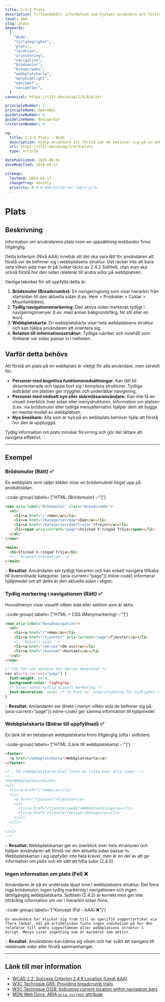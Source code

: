 ```yaml
---
title: 2.4.8 Plats
description: Tillhandahåll information som hjälper användare att förstå var de befinner sig inom en uppsättning webbsidor.
level: AAA
slug: plats
keywords:
  [
    "WCAG",
    "tillgänglighet",
    "plats",
    "location",
    "orientering",
    "navigation",
    "brödsmulor",
    "breadcrumbs",
    "webbplatskarta",
    "menyhighlight",
    "operabel",
    "navigerbar",
  ]
canonical: https://t12t.dev/wcag/2/4/8/plats

principleNumber: 2
principleName: Operabel
guidelineNumber: 4
guidelineName: Navigerbar
criterionNumber: 8

og:
  title: 2.4.8 Plats – WCAG
  description: Hjälp användare att förstå var de befinner sig på en webbplats.
  url: https://t12t.dev/wcag/2/4/8/plats
  type: article

datePublished: 2025-06-01
dateModified: 2024-05-17

sitemap:
  lastmod: 2024-05-17
  changefreq: monthly
  priority: 0.4 # AAA-kriterier lägre prio
---
```


# Plats

## Beskrivning

Information om användarens plats inom en uppsättning webbsidor finns tillgänglig.

Detta kriterium (Nivå AAA) innebär att det ska vara lätt för användaren att förstå var de befinner sig i webbplatsens struktur. Det räcker inte att bara veta vilken sida man är på (vilket täcks av 2.4.2 Sidtitel), utan man ska också förstå hur den sidan relaterar till andra sidor på webbplatsen.

Vanliga tekniker för att uppfylla detta är:

1.  **Brödsmulor (Breadcrumbs):** En navigeringsstig som visar hierarkin från startsidan till den aktuella sidan (t.ex. Hem > Produkter > Cyklar > Mountainbikes).
2.  **Tydlig navigationsmarkering:** Den aktiva sidan markeras tydligt i navigeringsmenyer (t.ex. med annan bakgrundsfärg, fet stil eller en ikon).
3.  **Webbplatskarta:** En webbplatskarta visar hela webbplatsens struktur och kan hjälpa användaren att orientera sig.
4.  **Relation till informationsstruktur:** Tydliga rubriker och innehåll som förklarar var sidan passar in i helheten.

## Varför detta behövs

Att förstå sin plats på en webbplats är viktigt för alla användare, men särskilt för:

- **Personer med kognitiva funktionsnedsättningar:** Kan lätt bli desorienterade och tappa bort sig i komplexa strukturer. Tydliga ledtrådar om platsen ger trygghet och underlättar navigering.
- **Personer med nedsatt syn eller skärmläsaranvändare:** Kan inte få en visuell överblick över sidan eller menystrukturen. Information om platsen (t.ex. via brödsmulor eller tydliga menyalternativ) hjälper dem att bygga en mental modell av webbplatsen.
- **Nya besökare:** Alla som är nya på en webbplats behöver hjälp att förstå hur den är uppbyggd.

Tydlig information om plats minskar förvirring och gör det lättare att navigera effektivt.

---

## Exempel

### Brödsmulor (Rätt) ✅

En webbplats som säljer kläder visar en brödsmulesti högst upp på produktsidan.

::code-group{:labels='["HTML (Brödsmulor) ✅"]'}

```html showLineNumbers
<nav aria-label="Brödsmulor" class="breadcrumbs">
  <ol>
    <li><a href="/">Hem</a></li>
    <li><a href="/kategorier/dam">Dam</a></li>
    <li><a href="/kategorier/dam/trojor">Tröjor</a></li>
    <li><span aria-current="page">Stickad V-ringad Tröja</span></li>
  </ol>
</nav>

<main>
  <h1>Stickad V-ringad Tröja</h1>
  <!-- Produktinformation -->
</main>
```

::
**Resultat:** Användaren ser tydligt hierarkin och kan enkelt navigera tillbaka till överordnade kategorier. [aria-current="page"]{.inline-code} informerar hjälpmedel om att detta är den aktuella sidan i stigen.

### Tydlig markering i navigationen (Rätt) ✅

Huvudmenyn visar visuellt vilken sida eller sektion som är aktiv.

::code-group{:labels='["HTML + CSS (Menymarkering) ✅"]'}

```html {4} showLineNumbers
<nav aria-label="Huvudnavigation">
  <ul>
    <li><a href="/">Hem</a></li>
    <li><a href="/tjanster" aria-current="page">Tjänster</a></li>
    <!-- Aktuell sida -->
    <li><a href="/om-oss">Om oss</a></li>
    <li><a href="/kontakt">Kontakt</a></li>
  </ul>
</nav>
```

```css showLineNumbers
/* CSS för att markera det aktiva menyvalet */
nav a[aria-current="page"] {
  font-weight: bold;
  background-color: lightgray;
  /* Eller annan tydlig visuell markering */
  text-decoration: none; /* Ta bort ev. understrykning för tydlighet */
}
```

::
**Resultat:** Användaren ser direkt i menyn vilken sida de befinner sig på. [aria-current="page"]{.inline-code} ger samma information till hjälpmedel.

### Webbplatskarta (Bidrar till uppfyllnad) ✅

En länk till en detaljerad webbplatskarta finns tillgänglig (ofta i sidfoten).

::code-group{:labels='["HTML (Länk till webbplatskarta) ✅"]'}

```html showLineNumbers
<footer>
  <a href="/webbplatskarta">Webbplatskarta</a>
</footer>

<!-- På /webbplatskarta.html finns en lista över alla sidor -->
<!--
<h1>Webbplatskarta</h1>
<ul>
  <li><a href="/">Hem</a></li>
  <li>
    <a href="/tjanster">Tjänster</a>
    <ul>
      <li><a href="/tjanster/webb">Webbutveckling</a></li>
      <li><a href="/tjanster/design">Design</a></li>
    </ul>
  </li>
  ...
</ul>
-->
```

::
**Resultat:** Webbplatskartan ger en överblick över hela strukturen och hjälper användaren att förstå var den aktuella sidan passar in. Webbplatskartan i sig uppfyller inte hela kravet, men är en _del_ av att ge information om plats och ett sätt att hitta sidor (2.4.5).

### Ingen information om plats (Fel) ❌

Användaren är på en undersida djupt inne i webbplatsens struktur. Det finns inga brödsmulor, ingen tydlig markering i navigationen och ingen lättillgänglig webbplatskarta. Sidtiteln (2.4.2) är korrekt men ger inte tillräcklig information om _var_ i hierarkin sidan finns.

::code-group{:labels='["Koncept (Fel - AAA) ❌"]'}

```text [Beskrivning]
En användare har klickat sig fram till en specifik supportartikel via flera länkar. Väl på artikelsidan finns ingen indikation på hur den relaterar till andra supportämnen eller webbplatsens struktur i övrigt. Menyn visar ingenting som är markerat som aktivt.
```

::
**Resultat:** Användaren kan känna sig vilsen och har svårt att navigera till relaterade sidor eller förstå sammanhanget.

---

## Länk till mer information

- [WCAG 2.2: Success Criterion 2.4.8 Location (Level AAA)](https://www.w3.org/WAI/WCAG22/Understanding/location.html)
- [W3C Technique G65: Providing breadcrumb trails](https://www.w3.org/WAI/WCAG22/Techniques/general/G65)
- [W3C Technique G128: Indicating current location within navigation bars](https://www.w3.org/WAI/WCAG22/Techniques/general/G128)
- [MDN Web Docs: ARIA `aria-current` attribute](https://developer.mozilla.org/en-US/docs/Web/Accessibility/ARIA/Attributes/aria-current)
